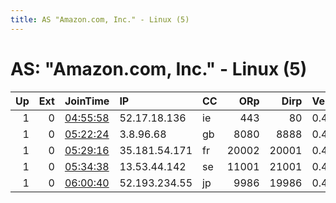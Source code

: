 ```yaml
---
title: AS "Amazon.com, Inc." - Linux (5)
---
```


# AS: "Amazon.com, Inc." - Linux (5)

|   Up |   Ext | JoinTime                                                                                            | IP            | CC   |   ORp |   Dirp | Version   | Contact   | Nickname     |   eFamMembers |
|-----:|------:|:----------------------------------------------------------------------------------------------------|:--------------|:-----|------:|-------:|:----------|:----------|:-------------|--------------:|
|    1 |     0 | [04:55:58](https://metrics.torproject.org/rs.html#details/D7ED31BA81AF7B573D7782110327986E33D43B77) | 52.17.18.136  | ie   |   443 |     80 | 0.4.0.5   | None      | kyne         |             1 |
|    1 |     0 | [05:22:24](https://metrics.torproject.org/rs.html#details/62E21318CBDD143F439506BABBC6B4C53EDAA35F) | 3.8.96.68     | gb   |  8080 |   8888 | 0.4.0.5   | None      | RX782        |             1 |
|    1 |     0 | [05:29:16](https://metrics.torproject.org/rs.html#details/E926C362C62D1A6D39863C3EDDECA961CCFA0FCB) | 35.181.54.171 | fr   | 20002 |  20001 | 0.4.0.5   | None      | BB63         |             1 |
|    1 |     0 | [05:34:38](https://metrics.torproject.org/rs.html#details/F4575375E1BEC33CA02BA8C983AE9C260E301620) | 13.53.44.142  | se   | 11001 |  21001 | 0.4.0.5   | None      | MaLaXiangGuo |             1 |
|    1 |     0 | [06:00:40](https://metrics.torproject.org/rs.html#details/C0E82B8AC56BCF9A879D863FFB7F19AA0750E70F) | 52.193.234.55 | jp   |  9986 |  19986 | 0.4.0.5   | None      | DAJI11       |             1 |

